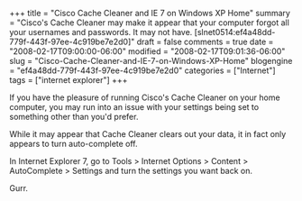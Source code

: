 +++
title = "Cisco Cache Cleaner and IE 7 on Windows XP Home"
summary = "Cisco's Cache Cleaner may make it appear that your computer forgot all your usernames and passwords. It may not have. [slnet0514:ef4a48dd-779f-443f-97ee-4c919be7e2d0]"
draft = false
comments = true
date = "2008-02-17T09:00:00-06:00"
modified = "2008-02-17T09:01:36-06:00"
slug = "Cisco-Cache-Cleaner-and-IE-7-on-Windows-XP-Home"
blogengine = "ef4a48dd-779f-443f-97ee-4c919be7e2d0"
categories = ["Internet"]
tags = ["internet explorer"]
+++

<p>
If you have the pleasure of running Cisco&#39;s Cache Cleaner on your home computer, you may run into an issue with your settings being set to something other than you&#39;d prefer. 
</p>
<p>
While it may appear that Cache Cleaner clears out your data, it in fact only appears to turn auto-complete off. 
</p>
<p>
In Internet Explorer 7, go to Tools &gt; Internet Options &gt; Content &gt; AutoComplete &gt; Settings and turn the settings you want back on. 
</p>
<p>
Gurr. 
</p>

